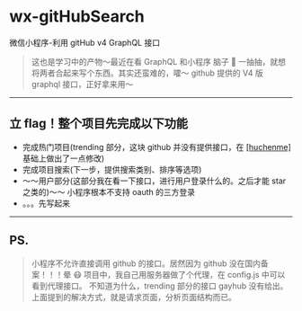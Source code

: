 # wx-gitHubSearch

微信小程序-利用 gitHub v4 GraphQL 接口

> 这也是学习中的产物～最近在看 GraphQL 和小程序
> 脑子 🧠 一抽抽，就想将两者合起来写个东西。其实还蛮难的，嚯～
> github 提供的 V4 版 graphql 接口，正好拿来用～

---

## 立 flag！整个项目先完成以下功能

- 完成热门项目(trending 部分，这块 github 并没有提供接口，在 [[huchenme]](https://github.com/huchenme/github-trending-api) 基础上做出了一点修改)
- 完成项目搜索(下一步，提供搜索类别、排序等选项)
- ～～用户部分(这部分我在看一下接口，进行用户登录什么的。之后才能 star 之类的)～～ 小程序根本不支持 oauth 的三方登录
- 。。。先写起来

---

## PS.

> 小程序不允许直接调用 github 的接口。居然因为 github 没在国内备案！！！晕 😷
> 项目中，我自己用服务器做了个代理，在 config.js 中可以看到代理接口。
> 不知道为什么，trending 部分的接口 gayhub 没有给出。上面提到的解决方式，就是请求页面，分析页面结构而已。
